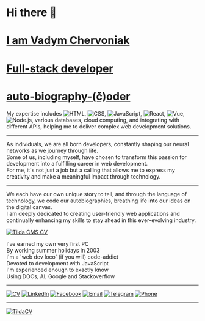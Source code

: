 # Hi there 👋
# [I am Vadym Chervoniak](https://bit.ly/Full-5tack)
# [Full-stack developer](https://vadym4che.tilda.ws/)
# [auto-biography-(č)oder](https://vadym4che.github.io/cv/)
My expertise includes ![HTML](https://img.shields.io/badge/HTML-green), ![CSS](https://img.shields.io/badge/CSS-green), ![JavaScript](https://img.shields.io/badge/JavaScript-green), ![React](https://img.shields.io/badge/React-green), ![Vue](https://img.shields.io/badge/Vue-green), ![Node.js](https://img.shields.io/badge/Node.js-green), various databases, cloud computing, and integrating with different APIs, helping me to deliver complex web development solutions.
****
As individuals, we are all born developers, constantly shaping our neural networks as we journey through life.  
Some of us, including myself, have chosen to transform this passion for development into a fulfilling career in web development.  
For me, it's not just a job but a calling that allows me to express my creativity and make a meaningful impact through technology.
****
We each have our own unique story to tell, and through the language of technology, we code our autobiographies, breathing life into our ideas on the digital canvas.  
I am deeply dedicated to creating user-friendly web applications and continually enhancing my skills to stay ahead in this ever-evolving industry.

[![Tilda CMS CV](https://github.com/vadym4che/cv/blob/main/public/favicon.png)](https://vadym4che.tilda.ws/)

I've earned my own very first PC  
By working summer holidays in 2003  
I'm a 'web dev loco' (if you will) code-addict  
Devoted to development with JavaScript  
I'm experienced enough to exactly know  
Using DOCs, AI, Google and Stackoverflow  

<hr>

[![CV](https://img.shields.io/badge/CV-vadym4che-green)](https://bit.ly/Full-5tack)
[![LinkedIn](https://img.shields.io/badge/LinkedIn-vadym4che-green)](https://www.linkedin.com/in/vadym4che/)
[![Facebook](https://img.shields.io/badge/Facebook-vadym4che-green)](https://www.facebook.com/vadym4che/)
[![Email](https://img.shields.io/badge/Email-vadym4che%40gmail.com-green)](mailto:vadym4che@gmail.com)
[![Telegram](https://img.shields.io/badge/Telegram-vadym4che-green)](https://t.me/vadym4che)
[![Phone](https://img.shields.io/badge/Phone-%2B380505444199-green)](tel:+380505444199)

<!--
**vadym4che/vadym4che** is a ✨ _special_ ✨ repository because its `README.md` (this file) appears on your GitHub profile.

Here are some ideas to get you started:

- 🔭 I’m currently working on ...
- 🌱 I’m currently learning ...
- 👯 I’m looking to collaborate on ...
- 🤔 I’m looking for help with ...
- 💬 Ask me about ...
- 📫 How to reach me: ...
- 😄 Pronouns: ...
- ⚡ Fun fact: ...
-->
<hr>

[![TildaCV](https://github.com/vadym4che/vadym4che/blob/main/cover-picture.png)](https://vadym4che.tilda.ws/)